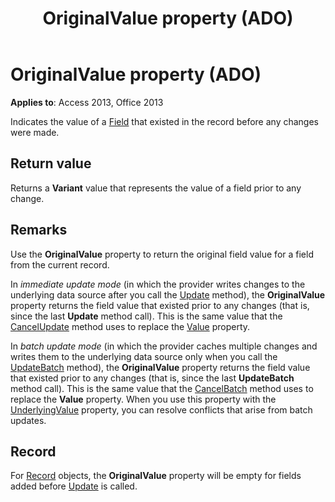 ﻿---
title: OriginalValue property (ADO)
TOCTitle: OriginalValue property (ADO)
ms:assetid: 02ffc728-4692-d439-e2a6-2f02cca53a71
ms:mtpsurl: https://msdn.microsoft.com/library/JJ248798(v=office.15)
ms:contentKeyID: 48542974
ms.date: 09/18/2015
mtps_version: v=office.15
---

# OriginalValue property (ADO)

**Applies to**: Access 2013, Office 2013

Indicates the value of a [Field](field-object-ado.md) that existed in the record before any changes were made.

## Return value

Returns a **Variant** value that represents the value of a field prior to any change.

## Remarks

Use the **OriginalValue** property to return the original field value for a field from the current record.

In *immediate update mode* (in which the provider writes changes to the underlying data source after you call the [Update](update-method-ado.md) method), the **OriginalValue** property returns the field value that existed prior to any changes (that is, since the last **Update** method call). This is the same value that the [CancelUpdate](cancelupdate-method-ado.md) method uses to replace the [Value](value-property-ado.md) property.

In *batch update mode* (in which the provider caches multiple changes and writes them to the underlying data source only when you call the [UpdateBatch](updatebatch-method-ado.md) method), the **OriginalValue** property returns the field value that existed prior to any changes (that is, since the last **UpdateBatch** method call). This is the same value that the [CancelBatch](cancelbatch-method-ado.md) method uses to replace the **Value** property. When you use this property with the [UnderlyingValue](underlyingvalue-property-ado.md) property, you can resolve conflicts that arise from batch updates.

## Record

For [Record](record-object-ado.md) objects, the **OriginalValue** property will be empty for fields added before [Update](update-method-ado.md) is called.

